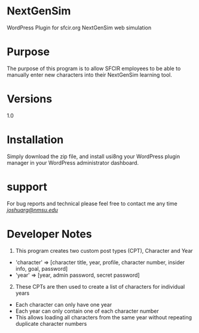 # NextGenSim
WordPress Plugin for sfcir.org NextGenSim web simulation

# Purpose
The purpose of this program is to allow SFCIR employees to be able to manually enter new characters into their NextGenSim learning tool.

# Versions
1.0

# Installation
Simply download the zip file, and install usi8ng your WordPress plugin manager in your WordPress administrator dashboard.

# support
For bug reports and technical please feel free to contact me any time *joshuarg@nmsu.edu*

# Developer Notes

1. This program creates two custom post types (CPT), Character and Year
  - 'character' => [character title, year, profile, character number, insider info, goal, password]
  - 'year'      => [year, admin password, secret password]
  
2. These CPTs are then used to create a list of characters for individual years
  - Each character can only have one year
  - Each year can only contain one of each character number
  - This allows loading all characters from the same year without repeating duplicate character numbers
  